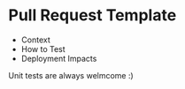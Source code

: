 # Pull Request Template

- Context
- How to Test
- Deployment Impacts

Unit tests are always welmcome :)
